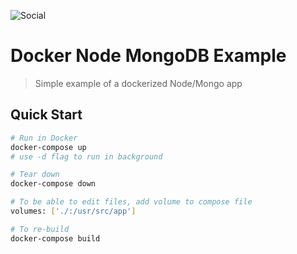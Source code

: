![Social](https://img.shields.io/mastodon/follow/820001.svg?domain=https%3A%2F%2Fmastodon.social&style=social)
# Docker Node MongoDB Example

> Simple example of a dockerized Node/Mongo app

## Quick Start

```bash
# Run in Docker
docker-compose up
# use -d flag to run in background

# Tear down
docker-compose down

# To be able to edit files, add volume to compose file
volumes: ['./:/usr/src/app']

# To re-build
docker-compose build
```
